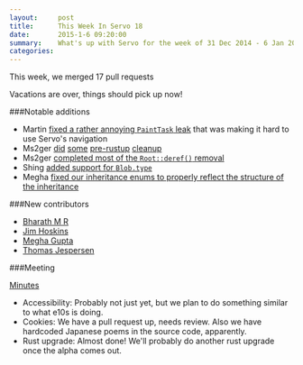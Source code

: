 ```yaml
---
layout:     post
title:      This Week In Servo 18
date:       2015-1-6 09:20:00
summary:    What's up with Servo for the week of 31 Dec 2014 - 6 Jan 2015
categories: 
---
```


This week, we merged 17 pull requests

Vacations are over, things should pick up now!

###Notable additions

 - Martin [fixed a rather annoying `PaintTask` leak](https://github.com/servo/servo/pull/4536) that was making it hard to use Servo's navigation
 - Ms2ger [did](https://github.com/servo/servo/pull/4542) [some](https://github.com/servo/servo/pull/4535) [pre-rustup](https://github.com/servo/servo/pull/4538) [cleanup](https://github.com/servo/servo/pull/4548)
 - Ms2ger [completed most of the `Root::deref()` removal](https://github.com/servo/servo/pull/4526)
 - Shing [added support for `Blob.type`](https://github.com/servo/servo/pull/4470)
 - Megha [fixed our inheritance enums to properly reflect the structure of the inheritance](https://github.com/servo/servo/pull/4495)

###New contributors

 - [Bharath M R](https://github.com/catchmrbharath)
 - [Jim Hoskins](https://github.com/jimrhoskins)
 - [Megha Gupta](https://github.com/MeghaGupta)
 - [Thomas Jespersen](https://github.com/laumann)


###Meeting

[Minutes](https://github.com/servo/servo/wiki/Meeting-2015-01-05)

 - Accessibility: Probably not just yet, but we plan to do something similar to what e10s is doing.
 - Cookies: We have a pull request up, needs review. Also we have hardcoded Japanese poems in the source code, apparently.
 - Rust upgrade: Almost done! We'll probably do another rust upgrade once the alpha comes out.